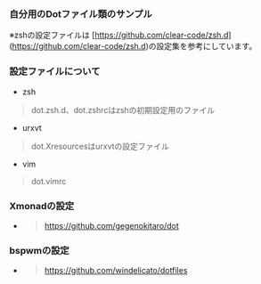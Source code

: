 ### 自分用のDotファイル類のサンプル
※zshの設定ファイルは
	[https://github.com/clear-code/zsh.d] (https://github.com/clear-code/zsh.d)の設定集を参考にしています。

### 設定ファイルについて
* zsh
 > dot.zsh.d、dot.zshrcはzshの初期設定用のファイル
* urxvt
 > dot.Xresourcesはurxvtの設定ファイル
* vim
 > dot.vimrc 

### Xmonadの設定
 * > https://github.com/gegenokitaro/dot

### bspwmの設定
 * > https://github.com/windelicato/dotfiles 
